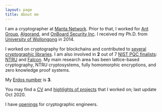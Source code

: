 ```yaml
---
layout: page
title: About me
---
```


I am a cryptographer at [Manta Network](https://manta.network).
Prior to that, I worked for [Ant Group](https://www.ant-group.com), [Algorand](algorand.com),
and [OnBoard Security Inc](https://www.onboardsecurity.com/).
I received my Ph.D. from
[University of Wollongong](https://www.uow.edu.au/) in 2014.

I worked on cryptography for blockchains and contributed to [several cryptographic libraries](https://zhenfeizhang.github.io/material/projects/).  I am also involved in __2__ out of 7 [NIST PQC finalists](https://csrc.nist.gov/projects/post-quantum-cryptography/round-3-submissions): [NTRU](https://ntru.org)
and [Falcon](https://falcon-sign.info/).
My main research area has been lattice-based
cryptography, NTRU cryptosystems, fully homomorphic
encryptions, and zero knowledge proof systems.

My [Erdos number](https://en.wikipedia.org/wiki/List_of_people_by_Erdős_number) is __3__.


You may find a [CV](../cv/output/cv.pdf) and
[highlights of projects](https://zhenfeizhang.github.io/material/projects/) that I worked on;
last update Oct 2020.

I have [openings](https://angel.co/company/manta-network/jobs/1182625-protocol-and-backend-engineers) for cryptographic engineers. 
